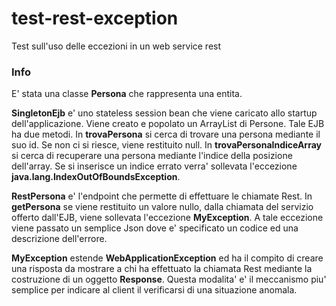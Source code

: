 # test-rest-exception
Test sull'uso delle eccezioni in un web service rest

<h3>Info</h3>
<p>E' stata una classe <b>Persona</b> che rappresenta una entita.</p>
<p><b>SingletonEjb</b> e' uno stateless session bean che viene caricato allo
startup dell'applicazione. Viene creato e popolato un ArrayList di Persone. Tale EJB 
ha due metodi. In <b>trovaPersona</b> si cerca di trovare una persona mediante il suo id.
Se non ci si riesce, viene restituito null. In <b>trovaPersonaIndiceArray</b> si cerca di
 recuperare una persona mediante l'indice della posizione dell'array. Se si inserisce un
  indice errato verra' sollevata l'eccezione <b>java.lang.IndexOutOfBoundsException</b>.</p>

<p><b>RestPersona</b> e' l'endpoint che permette di effettuare le chiamate Rest. 
In <b>getPersona</b> se viene restituito un valore nullo, dalla chiamata del servizio offerto
 dall'EJB, viene sollevata l'eccezione <b>MyException</b>. A tale eccezione viene passato 
 un semplice Json dove e' specificato un codice ed una descrizione dell'errore.</p>



<p><b>MyException</b> estende <b>WebApplicationException</b> ed ha il compito di creare 
una risposta da mostrare a chi ha effettuato la chiamata Rest mediante la costruzione di
un oggetto <b>Response</b>. Questa modalita' e' il meccanismo piu' semplice per
indicare al client il verificarsi di una situazione anomala.</p>